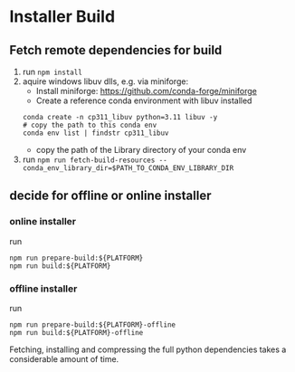 # Installer Build

## Fetch remote dependencies for build

1. run ```npm install```
2. aquire windows libuv dlls, e.g. via miniforge:
   - Install miniforge: https://github.com/conda-forge/miniforge
   - Create a reference conda environment with libuv installed
    ```
    conda create -n cp311_libuv python=3.11 libuv -y
    # copy the path to this conda env
    conda env list | findstr cp311_libuv
    ```
    - copy the path of the Library directory of your conda env  
3. run ```npm run fetch-build-resources --conda_env_library_dir=$PATH_TO_CONDA_ENV_LIBRARY_DIR```

## decide for offline or online installer

### online installer

run 
```
npm run prepare-build:${PLATFORM}
npm run build:${PLATFORM}
```

### offline installer
run
```
npm run prepare-build:${PLATFORM}-offline
npm run build:${PLATFORM}-offline
```

Fetching, installing and compressing the full python dependencies takes a considerable amount of time.
